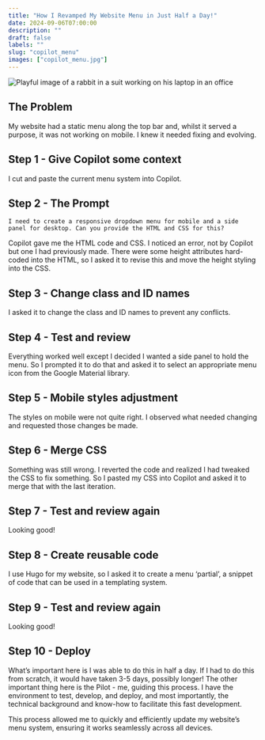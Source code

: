 ```yaml
---
title: "How I Revamped My Website Menu in Just Half a Day!"
date: 2024-09-06T07:00:00
description: ""
draft: false
labels: ""
slug: "copilot_menu"
images: ["copilot_menu.jpg"]
---
```


<img class="preview" src="../../images/copilot_menu.jpg" alt="Playful image of a rabbit in a suit working on his laptop in an office">

## The Problem

My website had a static menu along the top bar and, whilst it served a purpose, it was not working on mobile. I knew it needed fixing and evolving.

## Step 1 - Give Copilot some context

I cut and paste the current menu system into Copilot.

## Step 2 - The Prompt

    I need to create a responsive dropdown menu for mobile and a side panel for desktop. Can you provide the HTML and CSS for this?

Copilot gave me the HTML code and CSS. I noticed an error, not by Copilot but one I had previously made. There were some height attributes hard-coded into the HTML, so I asked it to revise this and move the height styling into the CSS.

## Step 3 - Change class and ID names

I asked it to change the class and ID names to prevent any conflicts.

## Step 4 - Test and review

Everything worked well except I decided I wanted a side panel to hold the menu. So I prompted it to do that and asked it to select an appropriate menu icon from the Google Material library.

## Step 5 - Mobile styles adjustment

The styles on mobile were not quite right. I observed what needed changing and requested those changes be made.

## Step 6 - Merge CSS

Something was still wrong. I reverted the code and realized I had tweaked the CSS to fix something. So I pasted my CSS into Copilot and asked it to merge that with the last iteration.

## Step 7 - Test and review again

Looking good!

## Step 8 - Create reusable code

I use Hugo for my website, so I asked it to create a menu ‘partial’, a snippet of code that can be used in a templating system.

## Step 9 - Test and review again

Looking good!

## Step 10 - Deploy

What’s important here is I was able to do this in half a day. If I had to do this from scratch, it would have taken 3-5 days, possibly longer! The other important thing here is the Pilot - me, guiding this process. I have the environment to test, develop, and deploy, and most importantly, the technical background and know-how to facilitate this fast development.

This process allowed me to quickly and efficiently update my website’s menu system, ensuring it works seamlessly across all devices.
